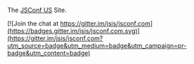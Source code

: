 The [JSConf US](http://www.jsconf.us) Site.

[![Join the chat at https://gitter.im/jsis/jsconf.com](https://badges.gitter.im/jsis/jsconf.com.svg)](https://gitter.im/jsis/jsconf.com?utm_source=badge&utm_medium=badge&utm_campaign=pr-badge&utm_content=badge)